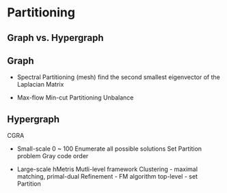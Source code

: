 # Partitioning

## Graph vs. Hypergraph

## Graph

- Spectral Partitioning (mesh)
  find the second smallest eigenvector of the Laplacian Matrix

- Max-flow Min-cut Partitioning
  Unbalance

## Hypergraph

CGRA

- Small-scale 0 ~ 100
  Enumerate all possible solutions
  Set Partition problem
  Gray code order

- Large-scale
  hMetris
  Mutli-level framework
  Clustering - maximal matching, primal-dual
  Refinement - FM algorithm
  top-level - set Partition
